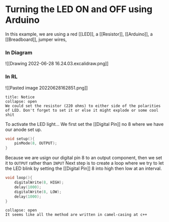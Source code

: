 # Turning the LED ON and OFF using Arduino
In this example, we are using a red [[LED]], a [[Resistor]], [[Arduino]], a [[Breadboard]], jumper wires,

### In Diagram
![[Drawing 2022-06-28 16.24.03.excalidraw.png]]


### In RL

![[Pasted image 20220628162851.png]]


```ad-Notice
title: Notice
collapse: open
We could set the resistor (220 ohms) to either side of the polarities of LED. Don't forget to set it or else it might explode or some cool shit

```


To activate the LED light... We first set the [[Digital Pin]] no 8 where we have our anode set up. 
```cpp
void setup(){
	pinMode(8, OUTPUT);
}
```

Because we are usign our digital pin 8 to an output component, then we set it to `OUTPUT` rather than `INPUT`
Next step is to create a loop where we try to let the LED blink by setting the [[Digital Pin]] 8 into high then low at an interval. 
```cpp
void loop(){
	digitalWrite(8, HIGH);
	delay(1000);
	digitalWrite(8, LOW);
	delay(1000);
}
```

```ad-Notice
collapse: open
It seems like all the method are written in camel-casing at c++

```

